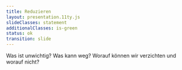 ```yaml
---
title: Reduzieren
layout: presentation.11ty.js
slideClasses: statement
additionalClasses: is-green
status: ok
transition: slide
---
```


Was ist unwichtig? Was kann weg? Worauf können wir verzichten und worauf nicht?

